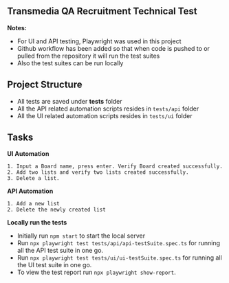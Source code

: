## Transmedia QA Recruitment Technical Test

**Notes:**

- For UI and API testing, Playwright was used in this project 
- Github workflow has been added so that when code is pushed to or pulled from the repository it will run the test suites
- Also the test suites can be run locally

## Project Structure

- All tests are saved under **tests** folder
- All the API related automation scripts resides in `tests/api` folder
- All the UI related automation scripts resides in `tests/ui` folder

## Tasks

**UI Automation**

```
1. Input a Board name, press enter. Verify Board created successfully.
2. Add two lists and verify two lists created successfully.
3. Delete a list.
```

**API Automation**

```
1. Add a new list
2. Delete the newly created list
```

**Locally run the tests**

- Initially run `npm start` to start the local server
- Run `npx playwright test tests/api/api-testSuite.spec.ts` for running all the API test suite in one go.
- Run `npx playwright test tests/ui/ui-testSuite.spec.ts` for running all the UI test suite in one go.
- To view the test report run `npx playwright show-report`.